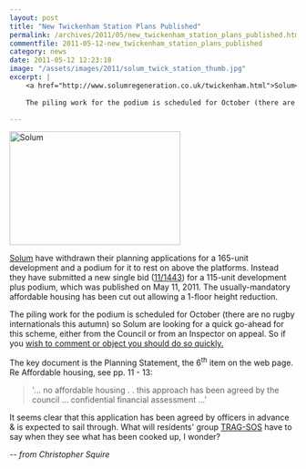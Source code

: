 ```yaml
---
layout: post
title: "New Twickenham Station Plans Published"
permalink: /archives/2011/05/new_twickenham_station_plans_published.html
commentfile: 2011-05-12-new_twickenham_station_plans_published
category: news
date: 2011-05-12 12:23:18
image: "/assets/images/2011/solum_twick_station_thumb.jpg"
excerpt: |
    <a href="http://www.solumregeneration.co.uk/twickenham.html">Solum</a> have withdrawn their planning applications for a 165-unit development and a podium for it to rest on above the platforms. Instead they have submitted a new single bid ("11/1443":https://stmargarets.london/l/Tuqsq) for a 115-unit development plus podium, which was published on May 11, 2011. The usually-mandatory affordable housing has been cut out allowing a 1-floor height reduction.
    
    The piling work for the podium is scheduled for October (there are no rugby internationals this autumn) so Solum are looking for a quick go-ahead for this scheme, either from the Council or from an Inspector on appeal. So if you <a href="https://stmargarets.london/l/4lTdS">wish to comment or object you should do so quickly.</a>

---
```


<a href="/assets/images/2011/solum_twick_station.jpg" title="See larger version of - Solum"><img src="/assets/images/2011/solum_twick_station_thumb.jpg" width="300" height="200" alt="Solum" class="photo center" /></a>

[Solum](http://www.solumregeneration.co.uk/twickenham.html) have withdrawn their planning applications for a 165-unit development and a podium for it to rest on above the platforms. Instead they have submitted a new single bid ([11/1443](/l/Tuqsq)) for a 115-unit development plus podium, which was published on May 11, 2011. The usually-mandatory affordable housing has been cut out allowing a 1-floor height reduction.

The piling work for the podium is scheduled for October (there are no rugby internationals this autumn) so Solum are looking for a quick go-ahead for this scheme, either from the Council or from an Inspector on appeal. So if you [wish to comment or object you should do so quickly.](/l/4lTdS)

The key document is the Planning Statement, the 6<sup>th</sup> item on the web page. Re Affordable housing, see pp. 11 - 13:

> '... no affordable housing . . this approach has been agreed by the council ... confidential financial assessment ...'

It seems clear that this application has been agreed by officers in advance & is expected to sail through. What will residents' group [TRAG-SOS](http://trag-sos.moonfruit.com/) have to say when they see what has been cooked up, I wonder?

<cite>-- from Christopher Squire</cite>
